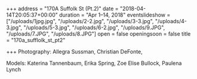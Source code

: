 +++
address = "170A Suffolk St (Pt.2)"
date = "2018-04-14T20:05:37+00:00"
duration = "Apr 1–14, 2018"
eventslideshow = ["/uploads/1jpg.jpg", "/uploads/2-2.jpg", "/uploads/3-3.jpg", "/uploads/4-3.jpg", "/uploads/5-3.jpg", "/uploads/6-2.jpg", "/uploads/9.JPG", "/uploads/7.JPG", "/uploads/8.JPG"]
open = false
openingsoon = false
title = "170a_sufflolk_st_pt2"

+++
Photography: Allegra Sussman, Christian DeFonte,

Models: Katerina Tannenbaum, Erika Spring, Zoe Elise Bullock, Paulena Lynch